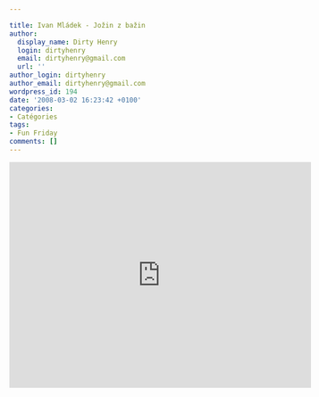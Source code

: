```yaml
---

title: Ivan Mládek - Jožin z bažin
author:
  display_name: Dirty Henry
  login: dirtyhenry
  email: dirtyhenry@gmail.com
  url: ''
author_login: dirtyhenry
author_email: dirtyhenry@gmail.com
wordpress_id: 194
date: '2008-03-02 16:23:42 +0100'
categories:
- Catégories
tags:
- Fun Friday
comments: []
---
```

<iframe width="540" height="405" src="http://www.youtube.com/embed/S3tG1X5ewAg" frameborder="0" allowfullscreen></iframe>
